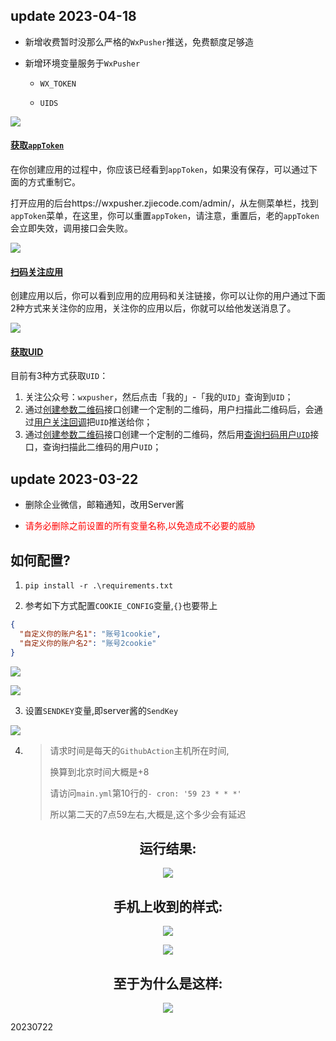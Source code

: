 ## update 2023-04-18

- 新增收费暂时没那么严格的`WxPusher`推送，免费额度足够造

- 新增环境变量服务于`WxPusher`
	- `WX_TOKEN` 
	
	- `UIDS` 
	

![](https://cdn.jsdelivr.net/gh/Fansirsqi/blog-Images/images/202304181842177.png)

#### [获取`appToken`](https://wxpusher.zjiecode.com/docs/#/?id=获取apptoken)

在你创建应用的过程中，你应该已经看到`appToken`，如果没有保存，可以通过下面的方式重制它。

打开应用的后台https://wxpusher.zjiecode.com/admin/，从左侧菜单栏，找到`appToken`菜单，在这里，你可以重置`appToken`，请注意，重置后，老的`appToken`会立即失效，调用接口会失败。

![](https://cdn.jsdelivr.net/gh/Fansirsqi/blog-Images/images/202304181838504.png)

#### [扫码关注应用](https://wxpusher.zjiecode.com/docs/#/?id=扫码关注应用)

创建应用以后，你可以看到应用的应用码和关注链接，你可以让你的用户通过下面2种方式来关注你的应用，关注你的应用以后，你就可以给他发送消息了。

![](https://cdn.jsdelivr.net/gh/Fansirsqi/blog-Images/images/202304181838724.png)

#### [获取UID](https://wxpusher.zjiecode.com/docs/#/?id=获取uid)

目前有3种方式获取`UID`：

1. 关注公众号：`wxpusher`，然后点击「我的」-「我的`UID`」查询到`UID`；
2. 通过[创建参数二维码](https://wxpusher.zjiecode.com/docs/#/?id=create-qrcode)接口创建一个定制的二维码，用户扫描此二维码后，会通过[用户关注回调](https://wxpusher.zjiecode.com/docs/#/?id=subscribe-callback)把`UID`推送给你；
3. 通过[创建参数二维码](https://wxpusher.zjiecode.com/docs/#/?id=create-qrcode)接口创建一个定制的二维码，然后用[查询扫码用户`UID`](https://wxpusher.zjiecode.com/docs/#/?id=query-uid)接口，查询扫描此二维码的用户`UID`；

## update 2023-03-22

- 删除企业微信，邮箱通知，改用Server酱

- <font color='red'>请务必删除之前设置的所有变量名称,以免造成不必要的威胁</font>

## 如何配置?

1. `pip install -r .\requirements.txt`


2. 参考如下方式配置`COOKIE_CONFIG`变量,`{}`也要带上

```json
{
  "自定义你的账户名1": "账号1cookie",
  "自定义你的账户名2": "账号2cookie"
}
```

![](https://cdn.jsdelivr.net/gh/Fansirsqi/blog-Images/images/202303221759547.png)

![](https://cdn.jsdelivr.net/gh/Fansirsqi/blog-Images/images/202303221803100.png)

3. 设置`SENDKEY`变量,即server酱的`SendKey`

![](https://cdn.jsdelivr.net/gh/Fansirsqi/blog-Images/images/202303221804789.png)

4. > 请求时间是每天的`GithubAction`主机所在时间,
   >
   > 换算到北京时间大概是+8
   >
   > 请访问`main.yml`第10行的`- cron: '59 23 * * *'`
   >
   > 所以第二天的7点59左右,大概是,这个多少会有延迟

<center>
<h2>运行结果:</h2>

![](https://cdn.jsdelivr.net/gh/Fansirsqi/blog-Images/images/202303221816356.png)

<h2>手机上收到的样式:</h2>

![](https://cdn.jsdelivr.net/gh/Fansirsqi/blog-Images/images/202303221819697.png)

![](https://cdn.jsdelivr.net/gh/Fansirsqi/blog-Images/images/202303221817700.png)

<h2>至于为什么是这样:</h2>

![](https://cdn.jsdelivr.net/gh/Fansirsqi/blog-Images/images/202303221818476.png)

</center>
20230722
